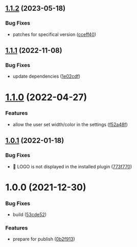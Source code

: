 ## [1.1.2](https://github.com/pengx17/logseq-plugin-bullet-threading/compare/v1.1.1...v1.1.2) (2023-05-18)


### Bug Fixes

* patches for specifical version ([cceff40](https://github.com/pengx17/logseq-plugin-bullet-threading/commit/cceff4046b4c830ca8a68373f39065e6e97bfa0c))

## [1.1.1](https://github.com/pengx17/logseq-plugin-bullet-threading/compare/v1.1.0...v1.1.1) (2022-11-08)


### Bug Fixes

* update dependencies ([1e02cdf](https://github.com/pengx17/logseq-plugin-bullet-threading/commit/1e02cdf7cf60228533c34d9d75fb6097000dd089))

# [1.1.0](https://github.com/pengx17/logseq-plugin-bullet-threading/compare/v1.0.1...v1.1.0) (2022-04-27)


### Features

* allow the user set width/color in the settings ([f52a48f](https://github.com/pengx17/logseq-plugin-bullet-threading/commit/f52a48f6dc523b21a971e4d1b267a694e8159901))

## [1.0.1](https://github.com/pengx17/logseq-plugin-bullet-threading/compare/v1.0.0...v1.0.1) (2022-01-18)


### Bug Fixes

* 🐛 LOGO is not displayed in the installed plugin ([773f770](https://github.com/pengx17/logseq-plugin-bullet-threading/commit/773f7708ecbf95818c060534ab3a3e96c71b4edf))

# 1.0.0 (2021-12-30)


### Bug Fixes

* build ([53cde52](https://github.com/pengx17/logseq-plugin-bullet-threading/commit/53cde5241692805c9d40460ae23a5472f491a93c))


### Features

* prepare for publish ([0b2f913](https://github.com/pengx17/logseq-plugin-bullet-threading/commit/0b2f91347e23d2d930d412fe038bcc20f906d27d))
